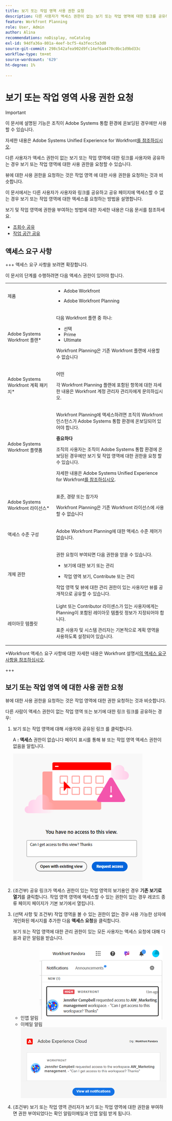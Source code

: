```yaml
---
title: 보기 또는 작업 영역 사용 권한 요청
description: 다른 사용자가 액세스 권한이 없는 보기 또는 작업 영역에 대한 링크를 공유하는 경우 이를 열 수 있는 권한을 요청 할 수 있습니다. 이 문서에서는 열 수 없는 공유 링크가 있는 경우 보기 또는 작업 영역에 대한 액세스를 요청 하는 단계를 설명합니다.
feature: Workfront Planning
role: User, Admin
author: Alina
recommendations: noDisplay, noCatalog
exl-id: 94dfa36a-801a-4eef-bcf5-4a3fecc5a3d0
source-git-commit: 298c542afea902d9fc14ef6a4470c0bc1d9bd33c
workflow-type: tm+mt
source-wordcount: '629'
ht-degree: 1%

---
```


# 보기 또는 작업 영역 사용 권한 요청

<!--<span class="preview">The highlighted information on this page refers to functionality not yet generally available. It is available only in the Preview environment for all customers. After the monthly releases to Production, the same features are also available in the Production environment for customers who enabled fast releases. </span>   

<span class="preview">For information about fast releases, see [Enable or disable fast releases for your organization](/help/quicksilver/administration-and-setup/set-up-workfront/configure-system-defaults/enable-fast-release-process.md). </span>-->

>[!IMPORTANT]
>
>이 문서에 설명된 기능은 조직이 Adobe Systems 통합 환경에 온보딩된 경우에만 사용할 수 있습니다.
>
>자세한 내용은 Adobe Systems Unified Experience for Workfront[를 참조하십시오](/help/quicksilver/workfront-basics/navigate-workfront/workfront-navigation/adobe-unified-experience.md).


다른 사용자가 액세스 권한이 없는 보기 또는 작업 영역에 대한 링크를 사용자와 공유하는 경우 보기 또는 작업 영역에 대한 사용 권한을 요청할 수 있습니다.

뷰에 대한 사용 권한을 요청하는 것은 작업 영역 에 대한 사용 권한을 요청하는 것과 비슷합니다.

이 문서에서는 다른 사용자가 사용자와 링크를 공유하고 공유 페이지에 액세스할 수 없는 경우 보기 또는 작업 영역에 대한 액세스를 요청하는 방법을 설명합니다.

보기 및 작업 영역에 권한을 부여하는 방법에 대한 자세한 내용은 다음 문서를 참조하세요.

* [조회수 공유](/help/quicksilver/planning/access/share-views.md)
* [작업 공간 공유](/help/quicksilver/planning/access/share-workspaces.md)


## 액세스 요구 사항

+++ 액세스 요구 사항을 보려면 확장합니다.

이 문서의 단계를 수행하려면 다음 액세스 권한이 있어야 합니다.

<table style="table-layout:auto"> 
<col> 
</col> 
<col> 
</col> 
<tbody> 
    <tr> 
<tr> 
<td> 
   <p> 제품</p> </td> 
   <td> 
   <ul><li><p> Adobe Workfront</p></li> 
   <li><p> Adobe Workfront Planning<p></li></ul></td> 
  </tr>   
<tr> 
   <td role="rowheader"><p>Adobe Systems Workfront 플랜*</p></td> 
   <td> 
<p>다음 Workfront 플랜 중 하나:</p> 
<ul><li>선택</li> 
<li>Prime</li> 
<li>Ultimate</li></ul> 
<p>Workfront Planning은 기존 Workfront 플랜에 사용할 수 없습니다</p> 
   </td> 
<tr> 
   <td role="rowheader"><p>Adobe Systems Workfront 계획 패키지*</p></td> 
   <td> 
<p>어떤 </p> 
<p>각 Workfront Planning 플랜에 포함된 항목에 대한 자세한 내용은 Workfront 계정 관리자 관리자에게 문의하십시오. </p> 
   </td> 
 <tr> 
   <td role="rowheader"><p>Adobe Systems Workfront 플랫폼</p></td> 
   <td> 
<p>Workfront Planning에 액세스하려면 조직의 Workfront 인스턴스가 Adobe Systems 통합 환경에 온보딩되어 있어야 합니다.</p> 
<p><b>중요하다</b></p>
<p>조직의 사용자는 조직이 Adobe Systems 통합 환경에 온보딩된 경우에만 보기 및 작업 영역에 대한 권한을 요청 할 수 있습니다. </p>
<p>자세한 내용은 Adobe Systems Unified Experience for Workfront<a href="/help/quicksilver/workfront-basics/navigate-workfront/workfront-navigation/adobe-unified-experience.md">를 참조하십시오</a>. </p> 
   </td> 
   </tr> 
  </tr> 
  <tr> 
   <td role="rowheader"><p>Adobe Systems Workfront 라이선스*</p></td> 
   <td><p> 표준, 경량 또는 참가자</p>
   <p>Workfront Planning은 기존 Workfront 라이선스에 사용할 수 없습니다</p> 
  </td> 
  </tr> 
  <tr> 
   <td role="rowheader"><p>액세스 수준 구성</p></td> 
   <td> <p>Adobe Workfront Planning에 대한 액세스 수준 제어가 없습니다.</p>   
</td> 
  </tr> 
<tr> 
   <td role="rowheader"><p>개체 권한</p></td> 
   <td>  <p>권한 요청이 부여되면 다음 권한을 얻을 수 있습니다.</p>
   <ul><li><p>보기에 대한 보기 또는 관리</p></li>
   <li><p>작업 영역 보기, Contribute 또는 관리</p></li></ul>  
   <p>작업 영역 및 뷰에 대한 관리 권한이 있는 사용자만 뷰를 공개적으로 공유할 수 있습니다.</p></td> 
  </tr> 
<tr>
   <td role="rowheader"><p>레이아웃 템플릿</p></td>
   <td> Light 또는 Contributor 라이센스가 있는 사용자에게는 Planning이 포함된 레이아웃 템플릿 정보가 지정되어야 합니다.
   <p>표준 사용자 및 시스템 관리자는 기본적으로 계획 영역을 사용하도록 설정되어 있습니다.</p></div></li></ul>

</td>
  </tr>

</tbody> 
</table>

*Workfront 액세스 요구 사항에 대한 자세한 내용은 Workfront 설명서[의 액세스 요구 사항을 참조하십시오](/help/quicksilver/administration-and-setup/add-users/access-levels-and-object-permissions/access-level-requirements-in-documentation.md).

+++


## 보기 또는 작업 영역 에 대한 사용 권한 요청

뷰에 대한 사용 권한을 요청하는 것은 작업 영역에 대한 권한 요청하는 것과 비슷합니다.

다른 사람이 액세스 권한이 없는 작업 영역 또는 보기에 대한 링크 링크를 공유하는 경우:

1. 보기 또는 작업 영역에 대해 사용자와 공유된 링크 를 클릭합니다.

   A **: 액세스** 권한이 없습니다 페이지 표시를 통해 뷰 또는 작업 영역 액세스 권한이 없음을 알립니다.

   ![보기 액세스 권한 요청](assets/request-access-to-view.png)

1. (조건부) 공유 링크가 액세스 권한이 있는 작업 영역의 보기용인 경우 **기존 보기로 열기**&#x200B;를 클릭합니다. 작업 영역 영역에 액세스할 수 있는 권한이 있는 경우 레코드 종류 페이지 페이지가 기본 보기에서 열립니다.

1. (선택 사항 및 조건부) 작업 영역을 볼 수 있는 권한이 없는 경우 사용 가능한 상자에 개인화된 메시지를 추가한 다음 **액세스 요청**&#x200B;을 클릭합니다.

   보기 또는 작업 영역에 대한 관리 권한이 있는 모든 사용자는 액세스 요청에 대해 다음과 같은 알림을 받습니다.
   * 인앱 알림
     ![액세스 요청에 대한 인앱 알림](assets/in-app-notification-for-access-request.png)
   * 이메일 알림
     ![액세스 요청 위한 이메일 알림](assets/email-notification-for-access-request.png)

1. (조건부) 보기 또는 작업 영역 관리자가 보기 또는 작업 영역에 대한 권한을 부여하면 권한 부여되었다는 확인 알림이메일과 인앱 알림 받게 됩니다. <!--check this - I was not able to test this, but Isk confirmed.-->

